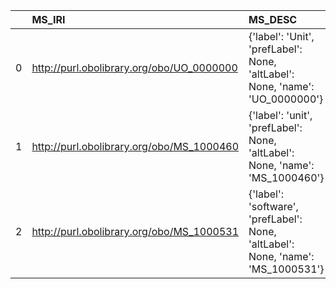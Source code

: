 |    | MS_IRI                                    | MS_DESC                                                                          | OSMO_IRI                                               | OSMO_DESC            |
|---:|:------------------------------------------|:---------------------------------------------------------------------------------|:-------------------------------------------------------|:---------------------|
|  0 | http://purl.obolibrary.org/obo/UO_0000000 | {'label': 'Unit', 'prefLabel': None, 'altLabel': None, 'name': 'UO_0000000'}     | https://purl.vimmp.eu/semantics/vivo/vivo.ttl#unit     | {'name': 'Unit'}     |
|  1 | http://purl.obolibrary.org/obo/MS_1000460 | {'label': 'unit', 'prefLabel': None, 'altLabel': None, 'name': 'MS_1000460'}     | https://purl.vimmp.eu/semantics/vivo/vivo.ttl#unit     | {'name': 'unit'}     |
|  2 | http://purl.obolibrary.org/obo/MS_1000531 | {'label': 'software', 'prefLabel': None, 'altLabel': None, 'name': 'MS_1000531'} | https://purl.vimmp.eu/semantics/osmo/osmo.ttl#software | {'name': 'software'} |
